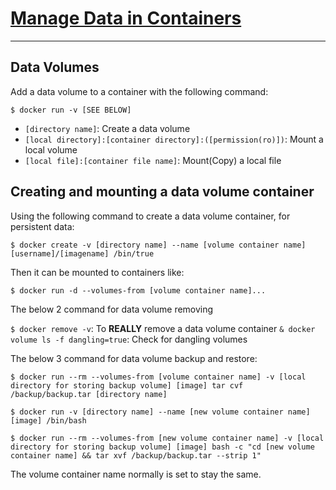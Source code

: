 # [Manage Data in Containers](https://docs.docker.com/engine/userguide/containers/dockervolumes/) #

----------

## Data Volumes ##

Add a data volume to a container with the following command:

`$ docker run -v [SEE BELOW]`

* `[directory name]`: Create a data volume
* `[local directory]:[container directory]:([permission(ro)])`: Mount a local volume
* `[local file]:[container file name]`: Mount(Copy) a local file

## Creating and mounting a data volume container ##

Using the following command to create a data volume container, for persistent data:

`$ docker create -v [directory name] --name [volume container name] [username]/[imagename] /bin/true`

Then it can be mounted to containers like:

`$ docker run -d --volumes-from [volume container name]...`

The below 2 command for data volume removing

`$ docker remove -v`: To **REALLY** remove a data volume container
`& docker volume ls -f dangling=true`: Check for dangling volumes

The below 3 command for data volume backup and restore:

`$ docker run --rm --volumes-from [volume container name] -v [local directory for storing backup volume] [image] tar cvf /backup/backup.tar [directory name]`

`$ docker run -v [directory name] --name [new volume container name] [image] /bin/bash`

`$ docker run --rm --volumes-from [new volume container name] -v [local directory for storing backup volume] [image] bash -c "cd [new volume container name] && tar xvf /backup/backup.tar --strip 1"`

The volume container name normally is set to stay the same.
